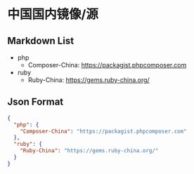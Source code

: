 # 中国国内镜像/源

## Markdown List
* php
  * Composer-China: https://packagist.phpcomposer.com
* ruby
  * Ruby-China: https://gems.ruby-china.org/
  
## Json Format
```json
{
  "php": {
    "Composer-China": "https://packagist.phpcomposer.com"
  },
  "ruby": {
    "Ruby-China": "https://gems.ruby-china.org/"
  }
}
```
